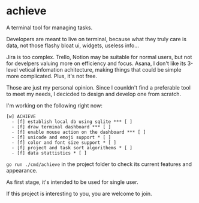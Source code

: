 # achieve

A terminal tool for managing tasks.

Developers are meant to live on terminal, because what they truly care is data, not those flashy bloat ui, widgets, useless info...

Jira is too complex.
Trello, Notion may be suitable for normal users, but not for develpers valuing more on efficiency and focus.
Asana, I don't like its 3-level vetical infomation achitecture, making things that could be simple more complicated. Plus, it's not free.

Those are just my personal opinion. Since I counldn't find a preferable tool to meet my needs, I decicded to design and develop one from scratch.

I'm working on the following right now:

    [w] ACHIEVE
      - [f] establish local db using sqlite *** [ ]
      - [f] draw terminal dashboard *** [ ]
      - [f] enable mouse action on the dashboard *** [ ]
      - [f] unicode and emoji support * [ ]
      - [f] color and font size support * [ ]
      - [f] project and task sort algorithems * [ ]
      - [f] data stattistics * [ ]

`go run ./cmd/achieve` in the project folder to check its current features and appearance.

As first stage, it's intended to be used for single user.

If this project is interesting to you, you are welcome to join.
